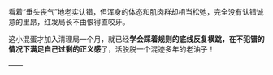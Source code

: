 看着“垂头丧气”地老实认错，但浑身的体态和肌肉群却相当松弛，完全没有认错诚意的里昂，红发局长不由恨得直咬牙。

这小混蛋才加入清理局一个月，就已经**学会踩着规则的底线反复横跳，在不犯错的情况下满足自己过剩的正义感**了，活脱脱一个混迹多年的老油子！

——


